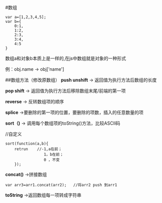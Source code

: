 #数组
```
var a=[1,2,3,4,5];
var b={
    0:1,
    1:2,
    2:3,
    3:4,
    4:5
}
```
数组a和对象b本质上是一样的,在js中数组就是对象的一种形式

例：obj.name -> obj['name']


##数组方法（修改原数组）
**push unshift** -> 返回值为执行方法后数组的长度

**pop shift** -> 返回值为执行方法后移除数组末尾/前端的第一项

**reverse**  -> 反转数组项的顺序

**splice** ->要删除的第一项的位置，要删除的项数，插入的任意数量的项

**sort（)** -> 调用每个数组项的toString()方法，比较ASCII码

//自定义
```
sort(function(a,b){
    retrun    //-1,a在前；
                 1，b在前；
                 0 ，不变
    });
```
**concat()** ->拼接数组
```
var arr3=arr1.concat(arr2);   //将arr2 push 到arr1
```
**toString** ->返回数组每一项转成字符串

